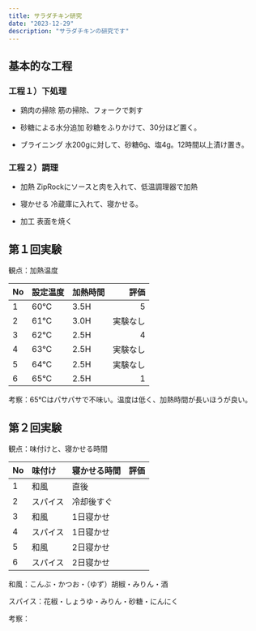 ```yaml
---
title: サラダチキン研究
date: "2023-12-29"
description: "サラダチキンの研究です"
---
```


## 基本的な工程

### 工程１）下処理

* 鶏肉の掃除
筋の掃除、フォークで刺す

* 砂糖による水分追加
砂糖をふりかけて、30分ほど置く。

* ブライニング
水200gに対して、砂糖6g、塩4g。12時間以上漬け置き。


### 工程２）調理

* 加熱
ZipRockにソースと肉を入れて、低温調理器で加熱

* 寝かせる
冷蔵庫に入れて、寝かせる。

* 加工
表面を焼く


## 第１回実験

観点：加熱温度

|No|設定温度|加熱時間|評価|
|:--|:--|:--|--:|
|1|60℃|3.5H|5|
|2|61℃|3.0H|実験なし|
|3|62℃|2.5H|4|
|4|63℃|2.5H|実験なし|
|5|64℃|2.5H|実験なし|
|6|65℃|2.5H|1|

考察：65℃はパサパサで不味い。温度は低く、加熱時間が長いほうが良い。


## 第２回実験

観点：味付けと、寝かせる時間

|No|味付け|寝かせる時間|評価|
|:--|:--|:--|--:|
|1|和風|直後||
|2|スパイス|冷却後すぐ||
|3|和風|1日寝かせ||
|4|スパイス|1日寝かせ||
|5|和風|2日寝かせ||
|6|スパイス|2日寝かせ||


和風：こんぶ・かつお・（ゆず）胡椒・みりん・酒

スパイス：花椒・しょうゆ・みりん・砂糖・にんにく

考察：
